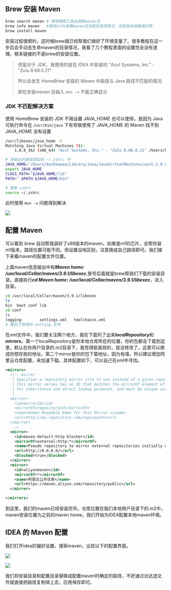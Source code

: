 

## Brew 安装 Maven

```bash
brew search maven # 使用搜索工具去搜索maven包
brew info maven   #使用info查看maven包当前的信息情况，包括版本依赖描述等
brew install maven
```

安装过程很顺利，这时候brew就已经帮我们做好了环境变量了。很多教程在这一步后会手动去生命maven的目录情况，我看了几个教程里面的设置完全没有道理，根本链接的不是brew的安装位置。

> 但是对于 JDK，我使用的是在 IDEA 中安装的 "Azul Systems, Inc." - "Zulu 8.68.0.21"
>
> 所以会发生 HomeBrew 安装的 Maven 中路径与 Java 路径不匹配的情况
>
> 即在安装maven 后输入 `mvn -v` 不能正确显示



### JDK 不匹配解决方案

使用 HomeBrew  安装的 JDK 不用设置 JAVA_HOME 也可以使用，是因为 Java 可执行命令在 `/usr/bin/java` 下有导致使用了 JAVA_HOME 的 Maven 找不到 JAVA_HOME 没有设置

```bash
/usr/libexec/java_home -V
Matching Java Virtual Machines (1):
    1.8.0_362 (x86_64) "Azul Systems, Inc." - "Zulu 8.68.0.21" /Users/koshkaaaa/Library/Java/JavaVirtualMachines/azul-1.8.0_362/Contents/Home

# 将输出的路径添加到 ~/.zshrc 中
JAVA_HOME="/Users/koshkaaaa/Library/Java/JavaVirtualMachines/azul-1.8.0_362/Contents/Home"
export JAVA_HOME
CLASS_PATH="$JAVA_HOME/lib"
PATH=".$PATH:$JAVA_HOME/bin"

# 更新 zshrc
source ~/.zshrc
```

此时使用 `mvn -v` 问题得到解决

![](https://cdn.jsdelivr.net/gh/RivTian/Blogimg/imgimage-20230406152237858.png)

## 配置 Maven

可以看到 brew 自动帮我装好了x86版本的maven。如果是m1的芯片，会帮你装m1版本，路径位置可能不同，但设置没啥区别，注意换成自己路径即可。我们接下来看maven的配置文件位置。

上面maven信息输出中有***Maven home: /usr/local/Cellar/maven/3.9.1/libexec***,冒号后面就是brew帮我们下载的安装目录。直接执行***cd Maven home: /usr/local/Cellar/maven/3.9.1/libexec***，进入目录。

```bash
cd /usr/local/Cellar/maven/3.9.1/libexec
ls
bin  boot conf lib
cd conf 
ls 
logging        settings.xml   toolchains.xml
# 看到了熟悉的 setting 文件
```

在xml文件中，我们要关注两个地方，我在下面列了出来***localRepository***和***mirrors***。第一个localRepository是你本地仓库所在的位置，你的包都会下载到这里，默认在你用户目录的.m2目录下，我觉得挺直观的，就没修改了，这里可以换成你想存放的地址。第二个mirror是你的包下载地址，因为有墙，所以建议增加阿里云仓库配置，来加速下载。具体配置如下，可以自己在xml中寻找。

```xml
<mirrors>
  <!-- mirror
   | Specifies a repository mirror site to use instead of a given repository. The repository that
   | this mirror serves has an ID that matches the mirrorOf element of this mirror. IDs are used
   | for inheritance and direct lookup purposes, and must be unique across the set of mirrors.
   |
  <mirror>
    <id>mirrorId</id>
    <mirrorOf>repositoryId</mirrorOf>
    <name>Human Readable Name for this Mirror.</name>
    <url>http://my.repository.com/repo/path</url>
  </mirror>
   -->
  <mirror>
    <id>maven-default-http-blocker</id>
    <mirrorOf>external:http:*</mirrorOf>
    <name>Pseudo repository to mirror external repositories initially using HTTP.</name>
    <url>http://0.0.0.0/</url>
    <blocked>true</blocked>
  </mirror>
  <mirror>
    <id>aliyunmaven</id>
    <mirrorOf>*</mirrorOf>
    <name>阿里云公共仓库</name>
    <url>https://maven.aliyun.com/repository/public</url>
  </mirror>

</mirrors>
```

到这里，我们的maven已经安装完毕。仓库位置在我们本地用户目录下的.m2中，maven安装位置为之前的maven home。我们开始为IDEA配置本地maven环境。



## IDEA 的 Maven 配置

我们打开idea的偏好设置，搜索maven，出现以下的配置界面。

![](https://cdn.jsdelivr.net/gh/RivTian/Blogimg/img/image-20230406153708577.png)

![](https://cdn.jsdelivr.net/gh/RivTian/Blogimg/img/image-20230406154230485.png)

我们将安装目录和配置目录替换成配置maven时确定的路径，不好通过访达选文件就直接把路径复制填上去，应用保存即可。